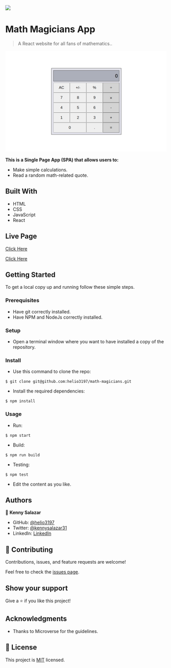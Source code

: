 ![](https://img.shields.io/badge/Microverse-blueviolet)

# Math Magicians App

> A React website for all fans of mathematics..

![screenshot](./screenshot.png)


**This is a Single Page App (SPA) that allows users to:**
- Make simple calculations.
- Read a random math-related quote.


## Built With

- HTML
- CSS
- JavaScript
- React

## Live Page

[Click Here](https://math-magicians-helio.netlify.app/)

[Click Here](https://math-magicians-helio.herokuapp.com/)

## Getting Started

To get a local copy up and running follow these simple steps.

### Prerequisites

- Have git correctly installed.
- Have NPM and NodeJs correctly installed.

### Setup

- Open a terminal window where you want to have installed a copy of the repository.

### Install

- Use this command to clone the repo:
```
$ git clone git@github.com:helio3197/math-magicians.git
```
- Install the required dependencies:
```
$ npm install
```
### Usage

- Run:
```
$ npm start
```
- Build:
```
$ npm run build
```
- Testing:
```
$ npm test
```
- Edit the content as you like.


## Authors

👤 **Kenny Salazar**

- GitHub: [@helio3197](https://github.com/helio3197)
- Twitter: [@kennysalazar31](https://twitter.com/kennysalazar31)
- LinkedIn: [LinkedIn](https://linkedin.com/in/kenny-salazar-1a1687110)


## 🤝 Contributing

Contributions, issues, and feature requests are welcome!

Feel free to check the [issues page](../../issues/).

## Show your support

Give a ⭐️ if you like this project!

## Acknowledgments

- Thanks to Microverse for the guidelines.


## 📝 License

This project is [MIT](./MIT.md) licensed.
